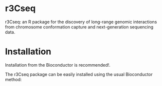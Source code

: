 # r3Cseq
r3Cseq: an R package for the discovery of long-range genomic interactions from chromosome conformation capture and next-generation sequencing data.

# Installation
Installation from the Bioconductor is recommended!.

The r3Cseq package can be easily installed using the usual Bioconductor method:
